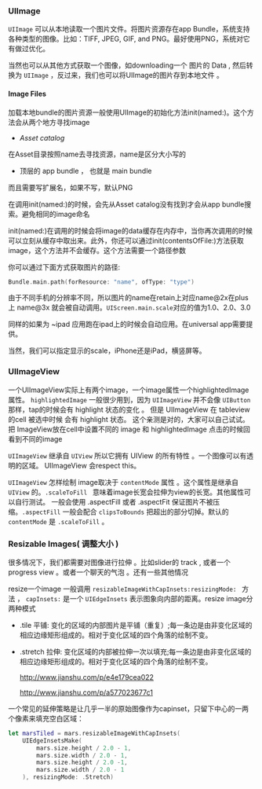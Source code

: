 
### UIImage

`UIImage` 可以从本地读取一个图片文件。将图片资源存在app Bundle，系统支持各种类型的图像。比如：TIFF, JPEG, GIF, and PNG。最好使用PNG，系统对它有做过优化。

当然也可以从其他方式获取一个图像，如downloading一个 图片的 Data , 然后转换为 `UIImage` ，反过来，我们也可以将UIImage的图片存到本地文件 。


#### Image Files 

加载本地bundle的图片资源一般使用UIImage的初始化方法init(named:)。这个方法会从两个地方寻找image 

- *Asset catalog*

在Asset目录按照name去寻找资源，name是区分大小写的 

-  顶层的 app bundle ， 也就是 main bundle

而且需要写扩展名，如果不写，默认PNG

在调用init(named:)的时候，会先从Asset catalog没有找到才会从app bundle搜索。避免相同的image命名

init(named:)在调用的时候会将image的data缓存在内存中，当你再次调用的时候可以立刻从缓存中取出来。此外，你还可以通过init(contentsOfFile:)方法获取image，这个方法并不会缓存。这个方法需要一个路径参数

你可以通过下面方式获取图片的路径:

```swift
Bundle.main.path(forResource: "name", ofType: "type")
```

由于不同手机的分辨率不同，所以图片的name在retain上对应name@2x在plus 上 name@3x 就会被自动调用。`UIScreen.main.scale`对应的值为1.0、2.0、3.0

同样的如果为 ~ipad 应用跑在ipad上的时候会自动应用。在universal app需要提供。

当然，我们可以指定显示的scale，iPhone还是iPad，横竖屏等。

### UIImageView 

一个UIImageView实际上有两个image，一个image属性一个highlightedImage属性。 `highlightedImage` 一般很少用到，因为 `UIImageView` 并不会像 `UIButton` 那样，tap的时候会有 highlight 状态的变化 。 但是 UIImageView 在 tableview 的cell 被选中时候 会有 highlight 状态。 这个亲测是对的，大家可以自己试试。把 ImageView放在cell中设置不同的 image 和 highlightedImage 点击的时候回看到不同的image 

`UIImageView` 继承自 `UIView` 所以它拥有 UIView 的所有特性 。一个图像可以有透明的区域。 UIImageView 会respect this。

`UIImageView` 怎样绘制 image取决于 `contentMode` 属性 。这个属性是继承自 `UIView` 的。`.scaleToFill ` 意味着image长宽会拉伸为view的长宽。其他属性可以自行测试。 一般会使用 .aspectFill 或者 .aspectFit 保证图片不被压缩。`.aspectFill` 一般会配合 `clipsToBounds` 把超出的部分切掉。默认的`contentMode` 是 `.scaleToFill` 。


### Resizable Images( 调整大小 )

很多情况下，我们都需要对图像进行拉伸 。比如slider的 track , 或者一个 progress view 。或者一个聊天的气泡 。还有一些其他情况 

resize一个image 一般调用 `resizableImageWithCapInsets:resizingMode: ` 方法 ， `capInsets:` 是一个 `UIEdgeInsets` 表示图象向内部的距离。resize image分两种模式 

- .tile
    平铺: 变化的区域的内部图片是平铺（重复）;每一条边是由非变化区域的相应边缘矩形组成的。相对于变化区域的四个角落的绘制不变。
- .stretch 
    拉伸: 变化区域的内部被拉伸一次以填充;每一条边是由非变化区域的相应边缘矩形组成的。相对于变化区域的四个角落的绘制不变。
    
    http://www.jianshu.com/p/e4e179cea022

    http://www.jianshu.com/p/a577023677c1



一个常见的延伸策略是让几乎一半的原始图像作为capinset，只留下中心的一两个像素来填充空白区域：


```swift
let marsTiled = mars.resizableImageWithCapInsets(
    UIEdgeInsetsMake(
        mars.size.height / 2.0 - 1, 
        mars.size.width / 2.0 - 1, 
        mars.size.height / 2.0 -1, 
        mars.size.width / 2.0 - 1
    ), resizingMode: .Stretch)
```



































